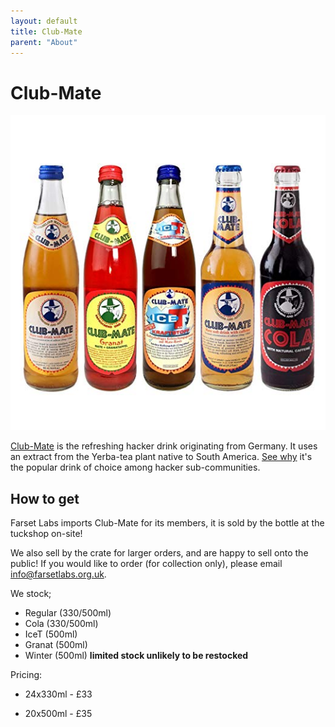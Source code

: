 ```yaml
---
layout: default
title: Club-Mate
parent: "About"
---
```


# Club-Mate

[![clubmate](clubmate.jpg)]()

[Club-Mate] is the refreshing hacker drink originating from Germany. It uses
an extract from the Yerba-tea plant native to South America.
[See why][fuel-of-choice] it's the popular drink of choice among hacker
sub-communities.

## How to get

Farset Labs imports Club-Mate for its members, it is sold by the bottle at the
tuckshop on-site! 

We also sell by the crate for larger orders, and are happy to sell onto the
public! If you would like to order (for collection only), please email <info@farsetlabs.org.uk>.

We stock; 

* Regular (330/500ml)
* Cola (330/500ml)
* IceT (500ml)
* Granat (500ml)
* Winter (500ml) **limited stock unlikely to be restocked**

Pricing: 

* 24x330ml - £33
* 20x500ml - £35


  [Club-mate]: http://www.clubmate.de/
  [fuel-of-choice]: https://www.vice.com/en/article/xywxm7/how-a-german-soda-became-hackers-fuel-of-choice
  [form]: https://docs.google.com/forms/d/1fUgrvDnktPW1WM3YsBpFMWUZP5qGrD7Ktu1vsmCVp4s/closedform
  [mailing list]: https://docs.google.com/forms/d/1rRXpidMTPJrlrwpWK2t31LoedhtMy41OJRMjZA9ok_c/viewform

